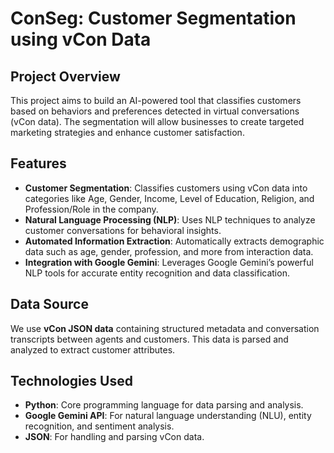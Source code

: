 # ConSeg: Customer Segmentation using vCon Data

## Project Overview
This project aims to build an AI-powered tool that classifies customers based on behaviors and preferences detected in virtual conversations (vCon data). The segmentation will allow businesses to create targeted marketing strategies and enhance customer satisfaction.

## Features
- **Customer Segmentation**: Classifies customers using vCon data into categories like Age, Gender, Income, Level of Education, Religion, and Profession/Role in the company.
- **Natural Language Processing (NLP)**: Uses NLP techniques to analyze customer conversations for behavioral insights.
- **Automated Information Extraction**: Automatically extracts demographic data such as age, gender, profession, and more from interaction data.
- **Integration with Google Gemini**: Leverages Google Gemini’s powerful NLP tools for accurate entity recognition and data classification.
  
## Data Source
We use **vCon JSON data** containing structured metadata and conversation transcripts between agents and customers. This data is parsed and analyzed to extract customer attributes.

## Technologies Used
- **Python**: Core programming language for data parsing and analysis.
- **Google Gemini API**: For natural language understanding (NLU), entity recognition, and sentiment analysis.
- **JSON**: For handling and parsing vCon data.

